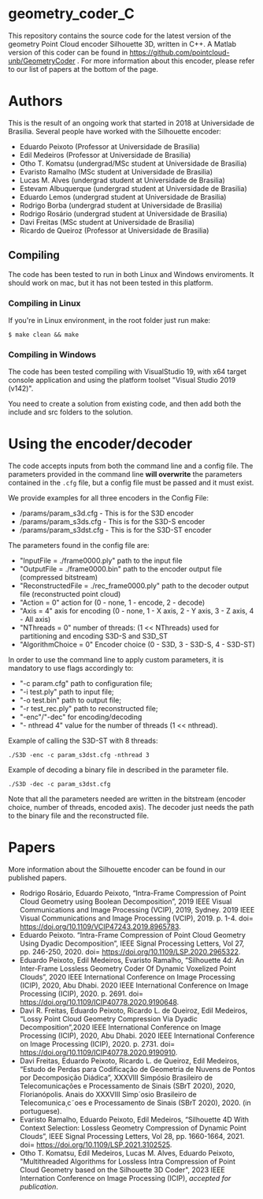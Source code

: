 # geometry_coder_C

This repository contains the source code for the latest version of the geometry Point Cloud encoder Silhouette 3D, written in C++. 
A Matlab version of this coder can be found in https://github.com/pointcloud-unb/GeometryCoder . 
For more information about this encoder, please refer to our list of papers at the bottom of the page.

# Authors

This is the result of an ongoing work that started in 2018 at Universidade de Brasilia. Several people have worked with the Silhouette encoder:

- Eduardo Peixoto          (Professor at Universidade de Brasilia)
- Edil Medeiros            (Professor at Universidade de Brasilia)
- Otho T. Komatsu          (undergrad/MSc student at Universidade de Brasilia)
- Evaristo Ramalho         (MSc student at Universidade de Brasilia)
- Lucas M. Alves           (undergrad student at Universidade de Brasilia)
- Estevam Albuquerque      (undergrad student at Universidade de Brasilia)  
- Eduardo Lemos            (undergrad student at Universidade de Brasilia)
- Rodrigo Borba            (undergrad student at Universidade de Brasilia)
- Rodrigo Rosário          (undergrad student at Universidade de Brasilia)
- Davi Freitas             (MSc student at Universidade de Brasilia)
- Ricardo de Queiroz       (Professor at Universidade de Brasilia)

## Compiling

The code has been tested to run in both Linux and Windows enviroments. 
It should work on mac, but it has not been tested in this platform. 

### Compiling in Linux

If you're in Linux environment, in the root folder just run make:

`$ make clean && make`

### Compiling in Windows

The code has been tested compiling with VisualStudio 19, with x64 target console application and using the platform toolset "Visual Studio 2019 (v142)".

You need to create a solution from existing code, and then add both the include and src folders to the solution.

# Using the encoder/decoder

The code accepts inputs from both the command line and a config file. The parameters provided in the command line **will overwrite** the parameters contained in the `.cfg` file, but a config file must be passed and it must exist.

We provide examples for all three encoders in the Config File:
- /params/param_s3d.cfg     - This is for the S3D encoder
- /params/param_s3ds.cfg    - This is for the S3D-S encoder
- /params/param_s3dst.cfg   - This is for the S3D-ST encoder

The parameters found in the config file are:
- "InputFile = ./frame0000.ply"                    path to the input file
- "OutputFile = ./frame0000.bin"                   path to the encoder output file (compressed bitstream)
- "ReconstructedFile = ./rec_frame0000.ply"        path to the decoder output file (reconstructed point cloud)
- "Action = 0"                                     action for (0 - none, 1 - encode, 2 - decode)
- "Axis = 4"                                       axis for encoding (0 - none, 1 - X axis, 2 - Y axis, 3 - Z axis, 4 - All axis)
- "NThreads = 0"                                   number of threads: (1 << NThreads) used for partitioning and encoding S3D-S and S3D_ST
- "AlgorithmChoice = 0"                            Encoder choice (0 - S3D, 3 - S3D-S, 4 - S3D-ST)

In order to use the command line to apply custom parameters, it is mandatory to use flags accordingly to:

- "-c param.cfg" path to configuration file;
- "-i test.ply" path to input file;
- "-o test.bin" path to output file;
- "-r test_rec.ply" path to reconstructed file;
- "-enc"/"-dec" for encoding/decoding
- "- nthread 4" value for the number of threads (1 << nthread). 

Example of calling the S3D-ST with 8 threads:

`./S3D -enc -c param_s3dst.cfg -nthread 3`

Example of decoding a binary file in described in the parameter file. 

`./S3D -dec -c param_s3dst.cfg` 

Note that all the parameters needed are written in the bitstream (encoder choice, number of threads, encoded axis). The decoder just needs the path to the binary file and the reconstructed file.

# Papers

More information about the Silhouette encoder can be found in our published papers. 

- Rodrigo Rosário, Eduardo Peixoto, “Intra-Frame Compression of Point Cloud Geometry using Boolean Decomposition”, 2019 IEEE Visual Communications and Image Processing (VCIP), 2019, Sydney. 2019 IEEE Visual Communications and Image Processing (VCIP), 2019. p. 1-4. doi= https://doi.org/10.1109/VCIP47243.2019.8965783.
- Eduardo Peixoto. “Intra-Frame Compression of Point Cloud Geometry Using Dyadic Decomposition”, IEEE Signal Processing Letters, Vol 27, pp. 246-250, 2020. doi= https://doi.org/10.1109/LSP.2020.2965322.
- Eduardo Peixoto, Edil Medeiros, Evaristo Ramalho, “Silhouette 4d: An Inter-Frame Lossless Geometry Coder Of Dynamic Voxelized Point Clouds”, 2020 IEEE International Conference on Image Processing (ICIP), 2020, Abu Dhabi. 2020 IEEE International Conference on Image Processing (ICIP), 2020. p. 2691. doi= https://doi.org/10.1109/ICIP40778.2020.9190648.
- Davi R. Freitas, Eduardo Peixoto, Ricardo L. de Queiroz, Edil Medeiros, “Lossy Point Cloud Geometry Compression Via Dyadic Decomposition”,2020 IEEE International Conference on Image Processing (ICIP), 2020, Abu Dhabi. 2020 IEEE International Conference on Image Processing (ICIP), 2020. p. 2731. doi= https://doi.org/10.1109/ICIP40778.2020.9190910.
- Davi Freitas, Eduardo Peixoto, Ricardo L. de Queiroz, Edil Medeiros, “Estudo de Perdas para Codificação de Geometria de Nuvens de Pontos por Decomposição Diádica”, XXXVIII Simpósio Brasileiro de Telecomunicações e Processamento de Sinais (SBrT 2020), 2020, Florianópolis. Anais do XXXVIII Simp´osio Brasileiro de Telecomunica¸c˜oes e Processamento de Sinais (SBrT 2020), 2020. (in portuguese).
- Evaristo Ramalho, Eduardo Peixoto, Edil Medeiros, “Silhouette 4D With Context Selection: Lossless Geometry Compression of Dynamic Point Clouds”, IEEE Signal Processing Letters, Vol 28, pp. 1660-1664, 2021. doi= https://doi.org/10.1109/LSP.2021.3102525.
- Otho T. Komatsu, Edil Medeiros, Lucas M. Alves, Eduardo Peixoto, "Multithreaded Algorithms for Lossless Intra Compression of Point Cloud Geometry based on the Silhouette 3D Coder", 2023 IEEE Internation Conference on Image Processing (ICIP), _accepted for publication_.









